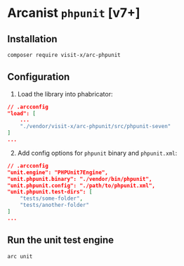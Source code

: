 Arcanist `phpunit` [v7+]
===============================

## Installation

```bash
composer require visit-x/arc-phpunit
```

## Configuration

1. Load the library into phabricator:

```json
// .arcconfig
"load": [
	...
	"./vendor/visit-x/arc-phpunit/src/phpunit-seven"
]
...
```

2. Add config options for `phpunit` binary and `phpunit.xml`:

```json
// .arcconfig
"unit.engine": "PHPUnit7Engine",
"unit.phpunit.binary": "./vendor/bin/phpunit",
"unit.phpunit.config": "./path/to/phpunit.xml",
"unit.phpunit.test-dirs": [
	"tests/some-folder",
	"tests/another-folder"
]
...
```

## Run the unit test engine

```bash
arc unit
```
